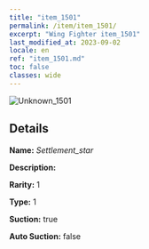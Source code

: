 ```yaml
---
title: "item_1501"
permalink: /item/item_1501/
excerpt: "Wing Fighter item_1501"
last_modified_at: 2023-09-02
locale: en
ref: "item_1501.md"
toc: false
classes: wide
---
```



 ![Unknown_1501](/images/item/Settlement_star_p.png)



## Details

 **Name:** *Settlement_star* 

 **Description:** 

 **Rarity:** 1 

 **Type:** 1 

 **Suction:** true 

 **Auto Suction:** false 


